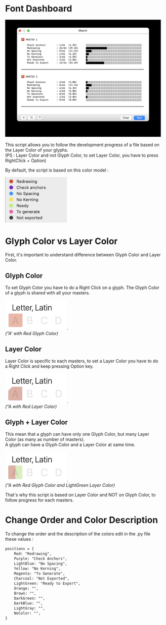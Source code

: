 # Font Dashboard

<img src="https://github.com/HugoJourdan/Glyphs-Script/blob/main/Font%20Dashboard/thumbnail.jpg" width="620" />

This script allows you to follow the development progress of a file based on the Layer Color of your glyphs.  
(PS : Layer Color and not Glyph Color, to set Layer Color, you have to press RightClick + Option)

By default, the script is based on this color model :

<img src="https://github.com/HugoJourdan/Glyphs-Script/blob/main/Font%20Dashboard/Default%20color%20system.jpg" width="200"/>


# Glyph Color vs Layer Color
First, it's important to understand difference between Glyph Color and Layer Color.  
## Glyph Color
To set Glyph Color you have to do a Right Click on a glyph. The Glyph Color of a glyph is shared with all your masters.    

<img src="https://github.com/HugoJourdan/Glyphs-Script/blob/main/Font%20Dashboard/Glyph-Color_Example.jpg" width="200"/>.    
*("A' with Red Glyph Color)*

## Layer Color
Layer Color is specific to each masters, to set a Layer Color you have to do a Right Click and keep pressing Option key.  

<img src="https://github.com/HugoJourdan/Glyphs-Script/blob/main/Font%20Dashboard/Layer-Color_Example.jpg" width="200"/>.    
*("A with Red Layer Color)*

## Glyph + Layer Color
This mean that a glyph can have only one Glyph Color, but many Layer Color (as many as number of masters).  
A glyph can have a Glyph Color and a Layer Color at same time.  


<img src="https://github.com/HugoJourdan/Glyphs-Script/blob/main/Font%20Dashboard/Glyph-Color_and_Layer-Color_Example.jpg" width="200"/>.     
*("A with Red Glyph Color and LightGreen Layer Color)*

That's why this script is based on Layer Color and NOT on Glyph Color, to follow progress for each masters.


# Change Order and Color Description
To change the order and the description of the colors edit in the .py file these values :

```
positions = {
	Red: "Redrawing",
	Purple: "Check Anchors",
	LightBlue: "No Spacing",
	Yellow: "No Kerning",
	Magenta: "To Generate",
	Charcoal: "Not Exported",
	LightGreen: "Ready to Export",
	Orange: "",
	Brown: "",
	DarkGreen: "",
	DarkBlue: "",
	LightGray: "",
	NoColor: "",
}
```
